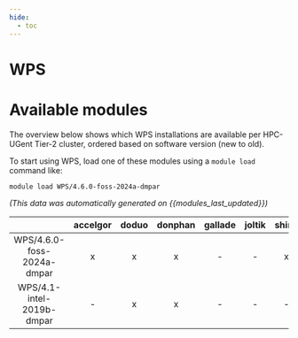 ```yaml
---
hide:
  - toc
---
```


WPS
===

# Available modules


The overview below shows which WPS installations are available per HPC-UGent Tier-2 cluster, ordered based on software version (new to old).

To start using WPS, load one of these modules using a `module load` command like:

```shell
module load WPS/4.6.0-foss-2024a-dmpar
```

*(This data was automatically generated on {{modules_last_updated}})*  

| |accelgor|doduo|donphan|gallade|joltik|shinx|skitty|
| :---: | :---: | :---: | :---: | :---: | :---: | :---: | :---: |
|WPS/4.6.0-foss-2024a-dmpar|x|x|x|-|-|x|x|
|WPS/4.1-intel-2019b-dmpar|-|x|x|-|-|-|-|
